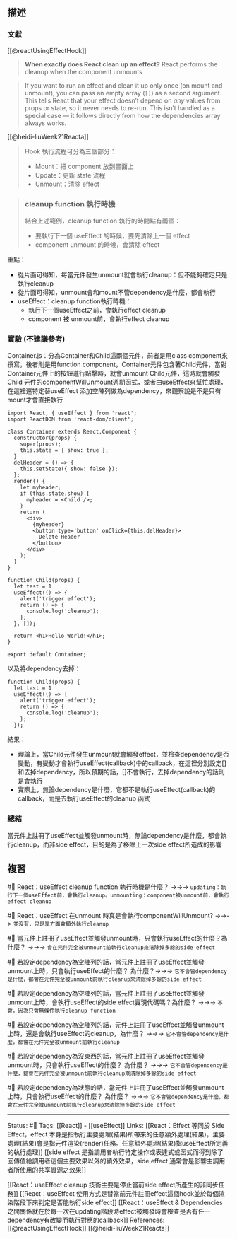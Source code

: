 ## 描述

### 文獻
[[@reactUsingEffectHook]]
> **When exactly does React clean up an effect?** React performs the cleanup when the component unmounts

> If you want to run an effect and clean it up only once (on mount and unmount), you can pass an empty array (`[]`) as a second argument. This tells React that your effect doesn’t depend on _any_ values from props or state, so it never needs to re-run. This isn’t handled as a special case — it follows directly from how the dependencies array always works.

[[@heidi-liuWeek21Reacta]]
> Hook 執行流程可分為三個部分：
>
> -   Mount：把 component 放到畫面上
> -   Update：更新 state 流程
>-   Unmount：清除 effect


> ### cleanup function 執行時機
> 結合上述範例，cleanup function 執行的時間點有兩個：
> 
> -   要執行下一個 useEffect 的時候，要先清除上一個 effect
> -   component unmount 的時候，會清除 effect


重點：
- 從片面可得知，每當元件發生unmount就會執行cleanup：但不能夠確定只是執行cleanup
- 從片面可得知，unmount會和mount不管dependency是什麼，都會執行
- useEffect：cleanup function執行時機：
	- 執行下一個useEffect之前，會執行effect cleanup
	- component 被 unmount前，會執行effect cleanup
### 實驗 (不建議參考)

Container.js：分為Container和Child這兩個元件，前者是用class component來撰寫，後者則是用function component，Container元件包含著Child元件，當對Container元件上的按鈕進行點擊時，就會unmount Child元件，這時就會觸發Child 元件的componentWillUnmount週期函式，或者由useEffect來幫忙處理，在這裡還特定替useEffect 添加空陣列做為dependency，來觀察說是不是只有mount才會直接執行
```
import React, { useEffect } from 'react';
import ReactDOM from 'react-dom/client';

class Container extends React.Component {
  constructor(props) {
    super(props);
    this.state = { show: true };
  }
  delHeader = () => {
    this.setState({ show: false });
  };
  render() {
    let myheader;
    if (this.state.show) {
      myheader = <Child />;
    }
    return (
      <div>
        {myheader}
        <button type='button' onClick={this.delHeader}>
          Delete Header
        </button>
      </div>
    );
  }
}

function Child(props) {
  let test = 1
  useEffect(() => {
	alert('trigger effect');
    return () => {
      console.log('cleanup');
    };
  }, []);
  
  return <h1>Hello World!</h1>;
}

export default Container;
```

以及將dependency去掉：
```
function Child(props) {
  let test = 1
  useEffect(() => {
	alert('trigger effect');
    return () => {
      console.log('cleanup');
    };
  });
```

結果：
- 理論上，當Child元件發生unmount就會觸發effect，並檢查dependency是否變動，有變動才會執行useEffect(callback)中的callback，在這裡分別設定[]和去掉dependency，所以預期的話，[]不會執行，去掉dependency的話則是會執行
- 實際上，無論dependency是什麼，它都不是執行useEffect(callback)的callback，而是去執行useEffect的cleanup 函式


### 總結
當元件上註冊了useEffect並觸發unmount時，無論dependency是什麼，都會執行cleanup，而非side effect，目的是為了移除上一次side effect所造成的影響



## 複習

#🧠 React：useEffect cleanup function 執行時機是什麼？ ->->-> `updating：執行下一個useEffect前，會執行cleanup。unmounting：component被unmount前，會執行effect cleanup`
<!--SR:!2022-12-11,22,250-->

#🧠 React：useEffect 在unmount 時真是會執行componentWillUnmount?  ->->-> `並沒有，只是單方面會額外執行cleanup`
<!--SR:!2022-12-19,28,250-->

#🧠 當元件上註冊了useEffect並觸發unmount時，只會執行useEffect的什麼？為什麼？ ->->-> `會在元件完全被unmount前執行cleanup來清除掉多餘的side effect`
<!--SR:!2022-12-16,25,250-->


#🧠 若設定dependency為空陣列的話，當元件上註冊了useEffect並觸發unmount上時，只會執行useEffect的什麼？ 為什麼？->->-> `它不會管dependency是什麼，都會在元件完全被unmount前執行cleanup來清除掉多餘的side effect`
<!--SR:!2022-12-11,22,250-->


#🧠 若設定dependency為空陣列的話，當元件上註冊了useEffect並觸發unmount上時，會執行useEffect的side effect實現代碼嗎？為什麼？ ->->-> `不會，因為只會無條件執行cleanup function`
<!--SR:!2022-12-15,25,250-->



#🧠 若設定dependency為空陣列的話，元件上註冊了useEffect並觸發unmount上時，還是會執行useEffect的cleanup，為什麼？ ->->-> `它不會管dependency是什麼，都會在元件完全被unmount前執行cleanup`
<!--SR:!2022-12-19,28,250-->


#🧠 若設定dependency為沒東西的話，當元件上註冊了useEffect並觸發unmount時，只會執行useEffect的什麼？ 為什麼？ ->->-> `它不會管dependency是什麼，都會在元件完全被unmount前執行cleanup來清除掉多餘的side effect`
<!--SR:!2022-12-19,28,250-->


#🧠 若設定dependency為狀態的話，當元件上註冊了useEffect並觸發unmount上時，只會執行useEffect的什麼？ 為什麼？ ->->-> `它不會管dependency是什麼，都會在元件完全被unmount前執行cleanup來清除掉多餘的side effect`
<!--SR:!2022-12-19,28,250-->


---
Status: #🌱 
Tags:
[[React]] - [[useEffect]]
Links:
[[React：Effect 等同於 Side Effect，effect 本身是指執行主要處理(結果)所帶來的任意額外處理(結果)，主要處理(結果)會是指元件渲染(render)任務。任意額外處理(結果)指useEffect所定義的執行處理]]
[[side effect 是指調用者執行特定操作或表達式或函式而得到除了回傳值給調用者這個主要效果以外的額外效果，side effect 通常會是影響主調用者所使用的共享資源之效果]]

[[React：useEffect cleanup 技術主要是停止當前side effect所產生的非同步任務]]
[[React：useEffect 使用方式是替當前元件註冊effect這個hook並於每個渲染階段下來判定是否能執行side effect]]
[[React：useEffect & Dependencies 之間關係就在於每一次在updating階段時effect被觸發時會檢查是否有任一dependency有改變而執行對應的callback]]
References:
[[@reactUsingEffectHook]]
[[@heidi-liuWeek21Reacta]]